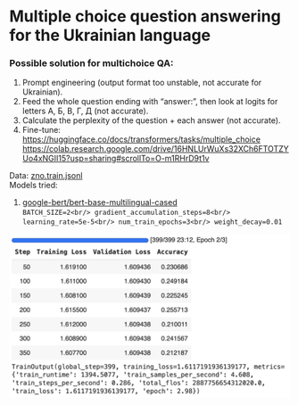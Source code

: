 # Multiple choice question answering for the Ukrainian language

### Possible solution for multichoice QA:
1. Prompt engineering (output format too unstable, not accurate for Ukrainian).
2. Feed the whole question ending with “answer:”, then look at logits for letters А, Б, В, Г, Д (not accurate).
3. Calculate the perplexity of the question + each answer (not accurate).
4. Fine-tune:<br/>
https://huggingface.co/docs/transformers/tasks/multiple_choice
https://colab.research.google.com/drive/16HNLUrWuXs32XCh6FTOTZYUo4xNGII15?usp=sharing#scrollTo=O-m1RHrD9t1v

Data: [zno.train.jsonl](https://github.com/unlp-workshop/unlp-2024-shared-task/blob/b21cfa4e7d004e0d3129065c2ffe18b275690458/data/zno.train.jsonl)<br/>
Models tried:
1. [google-bert/bert-base-multilingual-cased](https://huggingface.co/google-bert/bert-base-multilingual-cased)<br/>
`BATCH_SIZE=2<br/>
gradient_accumulation_steps=8<br/>
learning_rate=5e-5<br/>
num_train_epochs=3<br/>
weight_decay=0.01`

<img src="images/model_res_1.png" alt="model_res_1" width="600"/>
